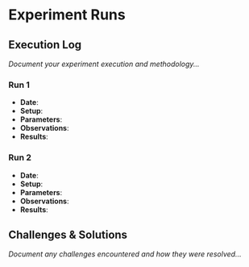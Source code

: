 

# Experiment Runs

## Execution Log

*Document your experiment execution and methodology...*

### Run 1
- **Date**: 
- **Setup**: 
- **Parameters**: 
- **Observations**: 
- **Results**: 

### Run 2
- **Date**: 
- **Setup**: 
- **Parameters**: 
- **Observations**: 
- **Results**: 

## Challenges & Solutions

*Document any challenges encountered and how they were resolved...*

